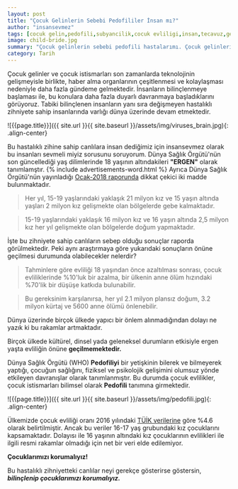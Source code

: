 ```yaml
---
layout: post
title: "Çocuk Gelinlerin Sebebi Pedofililer İnsan mı?"
author: "insansevmez"
tags: [cocuk gelin,pedofili,subyancilik,cocuk evliligi,insan,tecavuz,gebe,tuik ocouk gelin,tuik cocuk evlilik,cocuk istismar,toplumsal sorunlar]
image: child-bride.jpg
summary: "Çocuk gelinlerin sebebi pedofili hastalarımı. Çocuk gelinlerin ve istismarların önüne nasıl geçilir. Çocuk evliliklerinde ve anne ölümlerindeki rakamlar nelerdir"
category: Tarih
---
```


Çocuk gelinler ve çocuk istismarları son zamanlarda teknolojinin gelişmeyisle birlikte, haber alma organlarının çeşitlenmesi ve kolaylaşması nedeniyle daha fazla gündeme gelmektedir. İnsanların bilinçlenmeye başlaması ile, bu konulara daha fazla duyarlı davranmaya başladıklarını görüyoruz. Tabiki bilinçlenen insanların yanı sıra değişmeyen hastalıklı zihniyete sahip insanlarında varlığı dünya üzerinde devam etmektedir. 

![{{page.title}}]({{ site.url }}{{ site.baseurl }}/assets/img/viruses_brain.jpg){: .align-center}

Bu hastalıklı zihine sahip canlılara insan dediğimiz için insansevmez olarak bu insanları sevmeli miyiz sorusunu soruyorum. Dünya Sağlık Örgütü'nün son güncellediği yaş dilimlerinde 18 yaşının altındakileri **"ERGEN"** olarak tanımlamştır. {% include advertisements-word.html %} Ayrıca Dünya Sağlık Örgütü'nün yayınladığı [Ocak-2018 raporunda](http://www.who.int/mediacentre/factsheets/fs364/en/) dikkat çekici iki madde bulunmaktadır.

>Her yıl, 15-19 yaşlarındaki yaklaşık 21 milyon kız ve 15 yaşın altında yaşları 2 milyon kız gelişmekte olan bölgelerde gebe kalmaktadır.

>15-19 yaşlarındaki yaklaşık 16 milyon kız ve 16 yaşın altında 2,5 milyon kız her yıl gelişmekte olan bölgelerde doğum yapmaktadır.

İşte bu zihniyete sahip canlıların sebep olduğu sonuçlar raporda görülmektedir. Peki aynı araştırmaya göre yukarıdaki sonuçların önüne geçilmesi durumunda olabilecekler nelerdir?

>Tahminlere göre evliliği 18 yaşından önce azaltılması sonrası, çocuk evliliklerinde %10'luk bir azalma, bir ülkenin anne ölüm hızındaki %70'lik bir düşüşe katkıda bulunabilir.

>Bu gereksinim karşılanırsa, her yıl 2.1 milyon plansız doğum, 3.2 milyon kürtaj ve 5600 anne ölümü önlenebilir.

Dünya üzerinde birçok ülkede yapıcı bir önlem alınmadığından dolayı ne yazık ki bu rakamlar artmaktadır. 

Birçok ülkede kültürel, dinsel yada geleneksel durumların etkisiyle ergen yaşta evliliğin önüne **geçilmemektedir.**

Dünya Sağlık Örgütü (WHO) **Pedofiliyi** bir yetişkinin bilerek ve bilmeyerek yaptığı, çocuğun sağlığını, fiziksel ve psikolojik gelişimini olumsuz yönde etkileyen davranışlar olarak tanımlanmıştır. Bu durumda çocuk evlilikler, çocuk istismarları bilimsel olarak **Pedofili** tanımına girmektedir. 

![{{page.title}}]({{ site.url }}{{ site.baseurl }}/assets/img/pedofili.jpg){: .align-center}

Ülkemizde çocuk evliliği oranı 2016 yılındaki [TÜİK verilerine](http://www.tuik.gov.tr/PreHaberBultenleri.do?id=24645) göre %4.6 olarak belirtilmiştir. Ancak bu veriler 16-17 yaş grubundaki kız çocuklarını kapsamaktadır. Dolayısı ile 16 yaşının altındaki kız çocuklarının evlilikleri ile ilgili resmi rakamlar olmadığı için net bir veri elde edilemiyor.

**Çocuklarımızı korumalıyız!**

Bu hastalıklı zihniyetteki canlılar neyi gerekçe gösterirse göstersin, _**bilinçlenip çocuklarımızı korumalıyız.**_

